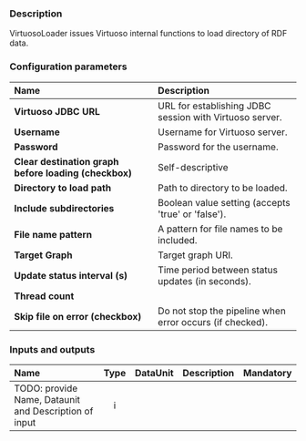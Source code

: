 ### Description

VirtuosoLoader issues Virtuoso internal functions to load directory of RDF data.

### Configuration parameters

| Name | Description |
|:----|:----|
|**Virtuoso JDBC URL**|URL for establishing JDBC session with Virtuoso server.|
|**Username**|Username for Virtuoso server.|
|**Password**|Password for the username.|
|**Clear destination graph before loading (checkbox)**|Self-descriptive|
|**Directory to load path**|Path to directory to be loaded.|
|**Include subdirectories**|Boolean value setting (accepts 'true' or 'false').|
|**File name pattern**|A pattern for file names to be included.|
|**Target Graph**|Target graph URI.|
|**Update status interval (s)**|Time period between status updates (in seconds).|
|**Thread count**||
|**Skip file on error (checkbox)**|Do not stop the pipeline when error occurs (if checked).|

### Inputs and outputs

|Name |Type | DataUnit | Description | Mandatory |
|:--------|:------:|:------:|:-------------|:---------------------:|
|TODO: provide Name, Dataunit and Description of input |i |  |  | |
